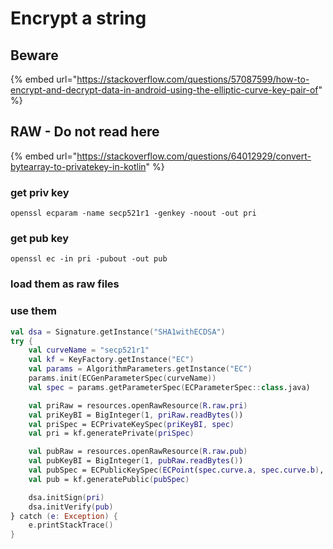 # Encrypt a string

## Beware

{% embed url="https://stackoverflow.com/questions/57087599/how-to-encrypt-and-decrypt-data-in-android-using-the-elliptic-curve-key-pair-of" %}

## RAW - Do not read here

{% embed url="https://stackoverflow.com/questions/64012929/convert-bytearray-to-privatekey-in-kotlin" %}

### get priv key

```
openssl ecparam -name secp521r1 -genkey -noout -out pri
```

### get pub key

```
openssl ec -in pri -pubout -out pub
```

### load them as raw files

### use them

```kotlin
val dsa = Signature.getInstance("SHA1withECDSA")
try {
    val curveName = "secp521r1"
    val kf = KeyFactory.getInstance("EC")
    val params = AlgorithmParameters.getInstance("EC")
    params.init(ECGenParameterSpec(curveName))
    val spec = params.getParameterSpec(ECParameterSpec::class.java)

    val priRaw = resources.openRawResource(R.raw.pri)
    val priKeyBI = BigInteger(1, priRaw.readBytes())
    val priSpec = ECPrivateKeySpec(priKeyBI, spec)
    val pri = kf.generatePrivate(priSpec)

    val pubRaw = resources.openRawResource(R.raw.pub)
    val pubKeyBI = BigInteger(1, pubRaw.readBytes())
    val pubSpec = ECPublicKeySpec(ECPoint(spec.curve.a, spec.curve.b), spec)
    val pub = kf.generatePublic(pubSpec)

    dsa.initSign(pri)
    dsa.initVerify(pub)
} catch (e: Exception) {
    e.printStackTrace()
}
```
